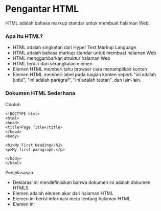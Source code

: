# Pengantar HTML
HTML adalah bahasa markup standar untuk membuat halaman Web.

### Apa itu HTML?
- HTML adalah singkatan dari Hyper Text Markup Language
- HTML adalah bahasa markup standar untuk membuat halaman Web
- HTML menggambarkan struktur halaman Web
- HTML terdiri dari serangkaian elemen
- Elemen HTML memberi tahu browser cara menampilkan konten
- Elemen HTML memberi label pada bagian konten seperti "ini adalah judul", "ini adalah paragraf", "ini adalah tautan", dan lain-lain.

### Dokumen HTML Sederhana
Contoh
```
<!DOCTYPE html>
<html>
<head>
<title>Page Title</title>
</head>
<body>

<h1>My First Heading</h1>
<p>My first paragraph.</p>

</body>
</html>
```
Penjelasasan
- Deklarasi ini <!DOCTYPE html>mendefinisikan bahwa dokumen ini adalah dokumen HTML5
- Elemen <html>adalah elemen akar dari halaman HTML
- Elemen ini <head>berisi informasi meta tentang halaman HTML
- Elemen ini <title> menentukan judul untuk halaman HTML (yang ditampilkan di bilah judul browser atau di tab halaman)
- Elemen <body>mendefinisikan badan dokumen, dan merupakan wadah untuk semua konten yang terlihat, seperti judul, paragraf, gambar, hyperlink, tabel, daftar, dll.
- Elemen ini ```<h1>``` mendefinisikan judul besar
- Elemen ```<p>``` mendefinisikan sebuah paragraf


Catatan: Beberapa elemen HTML tidak memiliki konten (seperti elemen ```<br>```). Elemen-elemen ini disebut elemen kosong. Elemen kosong tidak memiliki tag penutup!

### Peramban Web
Tujuan peramban web (Chrome, Edge, Firefox, Safari) adalah untuk membaca dokumen HTML dan menampilkannya dengan benar.
Peramban tidak menampilkan tag HTML, tetapi menggunakannya untuk menentukan cara menampilkan dokumen:
 
Catatan: Konten di dalam bagian <body> akan ditampilkan di peramban. Konten di dalam elemen <title> akan ditampilkan di bilah judul peramban atau di tab halaman.


